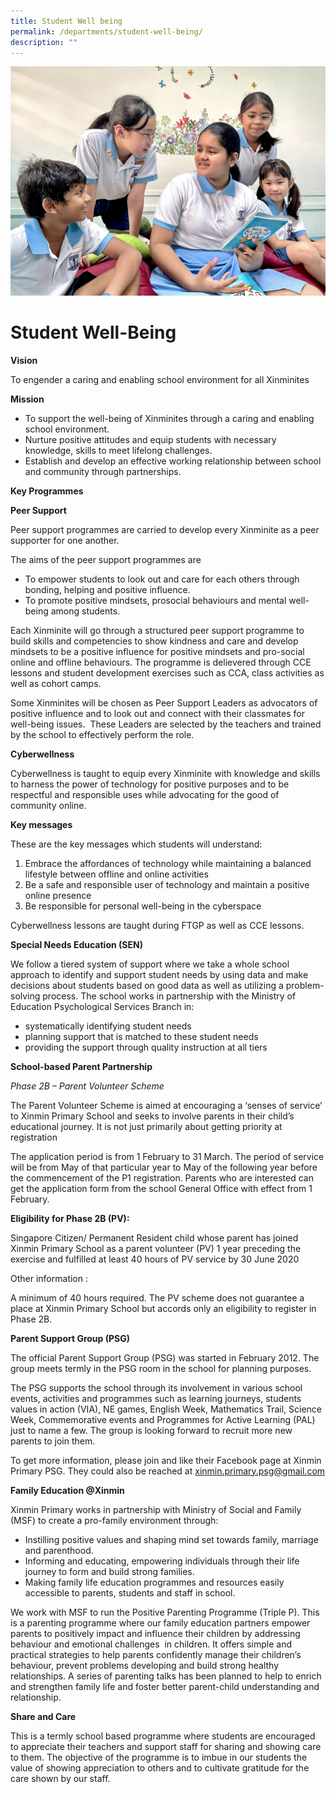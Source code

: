 ```yaml
---
title: Student Well being
permalink: /departments/student-well-being/
description: ""
---
```

![](/images/Department%20Pics/student%20well%20being%20s.jpg)

# **Student Well-Being**

**Vision**

To engender a caring and enabling school environment for all Xinminites

**Mission**

*   To support the well-being of Xinminites through a caring and enabling school environment.
*   Nurture positive attitudes and equip students with necessary knowledge, skills to meet lifelong challenges.
*   Establish and develop an effective working relationship between school and community through partnerships.




**Key Programmes**

**Peer Support**

Peer support programmes are carried to develop every Xinminite as a peer supporter for one another.

The aims of the peer support programmes are

*   To empower students to look out and care for each others through bonding, helping and positive influence.
*   To promote positive mindsets, prosocial behaviours and mental well-being among students.

Each Xinminite will go through a structured peer support programme to build skills and competencies to show kindness and care and develop mindsets to be a positive influence for positive mindsets and pro-social online and offline behaviours. The programme is delievered through CCE lessons and student development exercises such as CCA, class activities as well as cohort camps.

Some Xinminites will be chosen as Peer Support Leaders as advocators of positive influence and to look out and connect with their classmates for well-being issues.&nbsp; These Leaders are selected by the teachers and trained by the school to effectively perform the role.

**Cyberwellness**

Cyberwellness is taught to equip every Xinminite with knowledge and skills to harness the power of technology for positive purposes and to be respectful and responsible uses while advocating for the good of community online.

**Key messages**

These are the key messages which students will understand:

1.  Embrace the affordances of technology while maintaining a balanced lifestyle between offline and online activities
2.  Be a safe and responsible user of technology and maintain a positive online presence
3.  Be responsible for personal well-being in the cyberspace

Cyberwellness lessons are taught during FTGP as well as CCE lessons.

**Special Needs Education (SEN)**

We follow a tiered system of support where we take a whole school approach to identify and support student needs by using data and make decisions about students based on good data as well as utilizing a problem-solving process. The school works in partnership with the Ministry of Education Psychological Services Branch in:

*   systematically identifying student needs
*   planning support that is matched to these student needs
*   providing the support through quality instruction at all tiers

**School-based Parent Partnership**

_Phase 2B – Parent Volunteer Scheme_

The Parent Volunteer Scheme is aimed at encouraging a ‘senses of service’ to Xinmin Primary School and seeks to involve parents in their child’s educational journey. It is not just primarily about getting priority at registration

The application period is from 1 February to 31 March. The period of service will be from May of that particular year to May of the following year before the commencement of the P1 registration. Parents who are interested can get the application form from the school General Office with effect from 1 February.

**Eligibility for Phase 2B (PV):**

Singapore Citizen/ Permanent Resident child whose parent has joined Xinmin Primary School as a parent volunteer (PV) 1 year preceding the exercise and fulfilled at least 40 hours of PV service by 30 June 2020

Other information :

A minimum of 40 hours required. The PV scheme does not guarantee a place at Xinmin Primary School but accords only an eligibility to register in Phase 2B.

**Parent Support Group (PSG)**

The official Parent Support Group (PSG) was started in February 2012. The group meets termly in the PSG room in the school for planning purposes.

The PSG supports the school through its involvement in various school events, activities and programmes such as learning journeys, students values in action (VIA), NE games, English Week, Mathematics Trail, Science Week, Commemorative events and Programmes for Active Learning (PAL) just to name a few. The group is looking forward to recruit more new parents to join them.

To get more information, please join and like their Facebook page at Xinmin Primary PSG. They could also be reached at xinmin.primary.psg@gmail.com

**Family Education @Xinmin**

Xinmin Primary works in partnership with Ministry of Social and Family (MSF) to create a pro-family environment through:

*   Instilling positive values and shaping mind set towards family, marriage and parenthood.
*   Informing and educating, empowering individuals through their life journey to form and build strong families.
*   Making family life education programmes and resources easily accessible to parents, students and staff in school.

We work with MSF to run the Positive Parenting Programme (Triple P). This is a parenting programme where our family education partners empower parents to positively impact and influence their children by addressing&nbsp; behaviour and emotional challenges&nbsp; in children. It offers simple and practical strategies to help parents confidently manage their children’s behaviour, prevent problems developing and build strong healthy relationships. A series of parenting talks has been planned to help to enrich and strengthen family life and foster better parent-child understanding and relationship.

**Share and Care**

This is a termly school based programme where students are encouraged to appreciate their teachers and support staff for sharing and showing care to them. The objective of the programme is to imbue in our students the value of showing appreciation to others and to cultivate gratitude for the care shown by our staff.